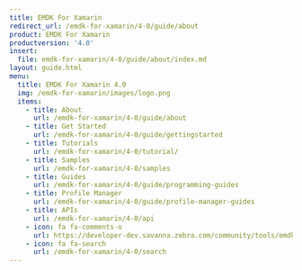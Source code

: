 ```yaml
---
title: EMDK For Xamarin
redirect_url: /emdk-for-xamarin/4-0/guide/about
product: EMDK For Xamarin
productversion: '4.0'
insert:
  file: emdk-for-xamarin/4-0/guide/about/index.md
layout: guide.html
menu:
  title: EMDK For Xamarin 4.0
  img: /emdk-for-xamarin/images/logo.png
  items:
    - title: About
      url: /emdk-for-xamarin/4-0/guide/about
    - title: Get Started
      url: /emdk-for-xamarin/4-0/guide/gettingstarted
    - title: Tutorials
      url: /emdk-for-xamarin/4-0/tutorial/
    - title: Samples
      url: /emdk-for-xamarin/4-0/samples
    - title: Guides
      url: /emdk-for-xamarin/4-0/guide/programming-guides
    - title: Profile Manager
      url: /emdk-for-xamarin/4-0/guide/profile-manager-guides
    - title: APIs
      url: /emdk-for-xamarin/4-0/api
    - icon: fa fa-comments-o
      url: https://developer-dev.savanna.zebra.com/community/tools/emdk   
    - icon: fa fa-search
      url: /emdk-for-xamarin/4-0/search
---
```

